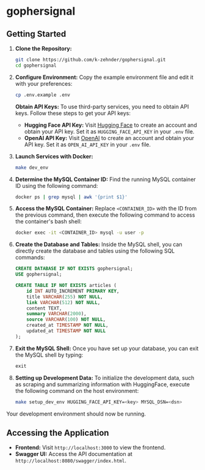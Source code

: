 # gophersignal 

## Getting Started

1. **Clone the Repository:**
   ```bash
   git clone https://github.com/k-zehnder/gophersignal.git
   cd gophersignal
   ```

2. **Configure Environment:**
   Copy the example environment file and edit it with your preferences:
   ```bash
   cp .env.example .env 
   ```

   **Obtain API Keys:**
   To use third-party services, you need to obtain API keys. Follow these steps to get your API keys:
   - **Hugging Face API Key:** Visit [Hugging Face](https://huggingface.co/) to create an account and obtain your API key. Set it as `HUGGING_FACE_API_KEY` in your `.env` file.
   - **OpenAI API Key:** Visit [OpenAI](https://openai.com/) to create an account and obtain your API key. Set it as `OPEN_AI_API_KEY` in your `.env` file.

3. **Launch Services with Docker:**
   ```bash
   make dev_env
   ```

4. **Determine the MySQL Container ID:**
   Find the running MySQL container ID using the following command:
   ```bash
   docker ps | grep mysql | awk '{print $1}'
   ```

5. **Access the MySQL Container:**
   Replace `<CONTAINER_ID>` with the ID from the previous command, then execute the following command to access the container's bash shell:
   ```bash
   docker exec -it <CONTAINER_ID> mysql -u user -p
   ```

6. **Create the Database and Tables:**
   Inside the MySQL shell, you can directly create the database and tables using the following SQL commands:
   ```sql
   CREATE DATABASE IF NOT EXISTS gophersignal;
   USE gophersignal;

   CREATE TABLE IF NOT EXISTS articles (
       id INT AUTO_INCREMENT PRIMARY KEY,
       title VARCHAR(255) NOT NULL,
       link VARCHAR(512) NOT NULL,
       content TEXT,
       summary VARCHAR(2000),
       source VARCHAR(100) NOT NULL,
       created_at TIMESTAMP NOT NULL,
       updated_at TIMESTAMP NOT NULL
   );
   ```

7. **Exit the MySQL Shell:**
   Once you have set up your database, you can exit the MySQL shell by typing:
   ```sql
   exit
   ```

8. **Setting up Development Data:**
   To initialize the development data, such as scraping and summarizing information with HuggingFace, execute the following command on the host environment:
   ```bash
   make setup_dev_env HUGGING_FACE_API_KEY=<key> MYSQL_DSN=<dsn>
   ```

Your development environment should now be running.

## Accessing the Application

- **Frontend:** Visit `http://localhost:3000` to view the frontend.
- **Swagger UI:** Access the API documentation at `http://localhost:8080/swagger/index.html`.
